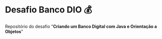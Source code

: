 # Desafio Banco DIO 💰
Repositório do desafio "**Criando um Banco Digital com Java e Orientação a Objetos**"
